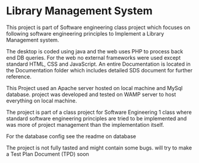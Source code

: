 # Library Management System

This project is part of Software engineering class project which focuses on following software engineering principles to Implement  a Library Management system.

The desktop is coded using java and the web uses PHP to process back end DB queries. For the web no external frameworks were used except standard HTML, CSS and JavaScript.  An entire Documentation is located in the Documentation folder which includes detailed SDS document for further reference.

This Project used an Apache server hosted on local machine and MySql database.
project was developed and tested on WAMP server to host everything on local machine.   

The project is part of a class project for Software Engineering 1 class where standard software engineering principles are tried to be implemented and was more of project management than the implementation itself.


For the database config see the readme on database

The project is not fully tasted and might contain some bugs. will try to make a Test Plan Document (TPD) soon
